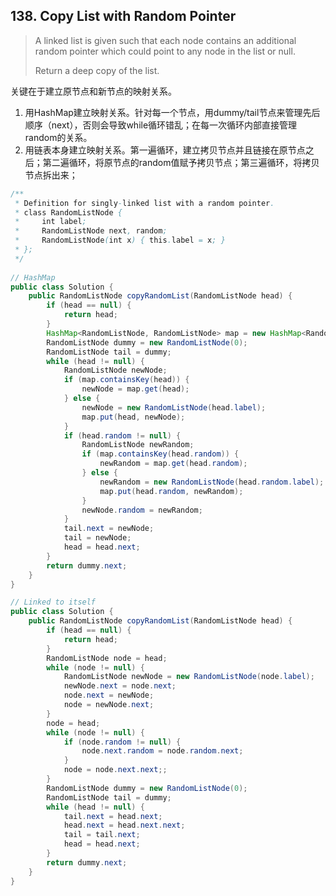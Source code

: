 ## 138. Copy List with Random Pointer

> A linked list is given such that each node contains an additional random pointer which could point to any node in the list or null.
>
> Return a deep copy of the list.

关键在于建立原节点和新节点的映射关系。

1. 用HashMap建立映射关系。针对每一个节点，用dummy/tail节点来管理先后顺序（next），否则会导致while循环错乱；在每一次循环内部直接管理random的关系。
2. 用链表本身建立映射关系。第一遍循环，建立拷贝节点并且链接在原节点之后；第二遍循环，将原节点的random值赋予拷贝节点；第三遍循环，将拷贝节点拆出来；

```java
/**
 * Definition for singly-linked list with a random pointer.
 * class RandomListNode {
 *     int label;
 *     RandomListNode next, random;
 *     RandomListNode(int x) { this.label = x; }
 * };
 */
 
// HashMap
public class Solution {
    public RandomListNode copyRandomList(RandomListNode head) {
        if (head == null) {
            return head;
        }
        HashMap<RandomListNode, RandomListNode> map = new HashMap<RandomListNode, RandomListNode>();
        RandomListNode dummy = new RandomListNode(0);
        RandomListNode tail = dummy;
        while (head != null) {
            RandomListNode newNode;
            if (map.containsKey(head)) {
                newNode = map.get(head);
            } else {
                newNode = new RandomListNode(head.label);
                map.put(head, newNode);
            }
            if (head.random != null) {
                RandomListNode newRandom;
                if (map.containsKey(head.random)) {
                    newRandom = map.get(head.random);
                } else {
                    newRandom = new RandomListNode(head.random.label);
                    map.put(head.random, newRandom);
                }
                newNode.random = newRandom;
            }
            tail.next = newNode;
            tail = newNode;
            head = head.next;
        }
        return dummy.next;
    }
}

// Linked to itself
public class Solution {
    public RandomListNode copyRandomList(RandomListNode head) {
        if (head == null) {
            return head;
        }
        RandomListNode node = head;
        while (node != null) {
            RandomListNode newNode = new RandomListNode(node.label);
            newNode.next = node.next;
            node.next = newNode;
            node = newNode.next;
        }
        node = head;
        while (node != null) {
            if (node.random != null) {
                node.next.random = node.random.next;
            }
            node = node.next.next;;
        }
        RandomListNode dummy = new RandomListNode(0);
        RandomListNode tail = dummy;
        while (head != null) {
            tail.next = head.next;
            head.next = head.next.next;
            tail = tail.next;
            head = head.next;
        }
        return dummy.next;
    }
}
```



